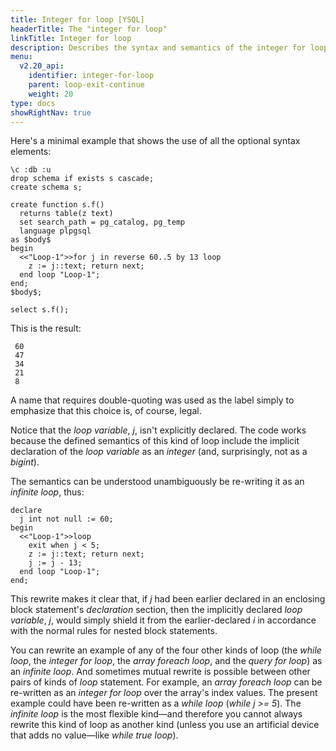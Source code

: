 ```yaml
---
title: Integer for loop [YSQL]
headerTitle: The "integer for loop"
linkTitle: Integer for loop
description: Describes the syntax and semantics of the integer for loop. [YSQL]
menu:
  v2.20_api:
    identifier: integer-for-loop
    parent: loop-exit-continue
    weight: 20
type: docs
showRightNav: true
---
```


Here's a minimal example that shows the use of all the optional syntax elements:

```plpgsql
\c :db :u
drop schema if exists s cascade;
create schema s;

create function s.f()
  returns table(z text)
  set search_path = pg_catalog, pg_temp
  language plpgsql
as $body$
begin
  <<"Loop-1">>for j in reverse 60..5 by 13 loop
    z := j::text; return next;
  end loop "Loop-1";
end;
$body$;

select s.f();
```

This is the result:

```output
 60
 47
 34
 21
 8
```

A name that requires double-quoting was used as the label simply to emphasize that this choice is, of course, legal.

Notice that the _loop variable_, _j_, isn't explicitly declared. The code works because the defined semantics of this kind of loop include the implicit declaration of the _loop variable_ as an _integer_ (and, surprisingly, not as a _bigint_).

The semantics can be understood unambiguously be re-writing it as an _infinite loop_, thus:

```plpgsql
declare
  j int not null := 60;
begin
  <<"Loop-1">>loop
    exit when j < 5;
    z := j::text; return next;
    j := j - 13;
  end loop "Loop-1";
end;
```

This rewrite makes it clear that, if _j_ had been earlier declared in an enclosing block statement's _declaration_ section, then the implicitly declared _loop variable_, _j_, would simply shield it from the earlier-declared _i_ in accordance with the normal rules for nested block statements.

You can rewrite an example of any of the four other kinds of loop (the _while loop_, the _integer for loop_, the _array foreach loop_, and the _query for loop_) as an _infinite loop_. And sometimes mutual rewrite is possible between other pairs of kinds of _loop_ statement. For example, an _array foreach loop_ can be re-written as an _integer for loop_ over the array's index values. The present example could have been re-written as a _while loop_ (_while j >= 5_). The _infinite loop_ is the most flexible kind—and therefore you cannot always rewrite this kind of loop as another kind (unless you use an artificial device that adds no value—like _while true loop_).
